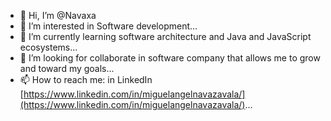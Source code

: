 - 👋 Hi, I’m @Navaxa
- 👀 I’m interested in Software development...
- 🌱 I’m currently learning software architecture and Java and JavaScript ecosystems...
- 💞️ I’m looking for collaborate in software company that allows me to grow and toward my goals...
- 📫 How to reach me: in LinkedIn [https://www.linkedin.com/in/miguelangelnavazavala/](https://www.linkedin.com/in/miguelangelnavazavala/)...

<!---
Navaxa/Navaxa is a ✨ special ✨ repository because its `README.md` (this file) appears on your GitHub profile.
You can click the Preview link to take a look at your changes.
--->
